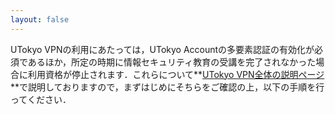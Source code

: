 ```yaml
---
layout: false
---
```


UTokyo VPNの利用にあたっては，UTokyo Accountの多要素認証の有効化が必須であるほか，所定の時期に情報セキュリティ教育の受講を完了されなかった場合に利用資格が停止されます．これらについて**[UTokyo VPN全体の説明ページ](.././)**で説明しておりますので，まずはじめにそちらをご確認の上，以下の手順を行ってください．
